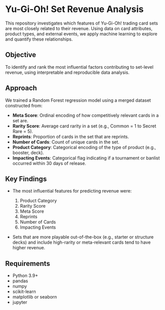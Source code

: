 # Yu-Gi-Oh! Set Revenue Analysis

This repository investigates which features of Yu-Gi-Oh! trading card sets are most closely related to their revenue. Using data on card attributes, product types, and external events, we apply machine learning to explore and quantify these relationships.

## Objective

To identify and rank the most influential factors contributing to set-level revenue, using interpretable and reproducible data analysis.

## Approach

We trained a Random Forest regression model using a merged dataset constructed from:

- **Meta Score**: Ordinal encoding of how competitively relevant cards in a set are.
- **Rarity Score**: Average card rarity in a set (e.g., Common = 1 to Secret Rare = 5).
- **Reprints**: Proportion of cards in the set that are reprints.
- **Number of Cards**: Count of unique cards in the set.
- **Product Category**: Categorical encoding of the type of product (e.g., booster, deck).
- **Impacting Events**: Categorical flag indicating if a tournament or banlist occurred within 30 days of release.

## Key Findings

- The most influential features for predicting revenue were:
  1. Product Category
  2. Rarity Score
  3. Meta Score
  4. Reprints
  5. Number of Cards
  6. Impacting Events

- Sets that are more playable out-of-the-box (e.g., starter or structure decks) and include high-rarity or meta-relevant cards tend to have higher revenue.

## Requirements

- Python 3.9+
- pandas
- numpy
- scikit-learn
- matplotlib or seaborn
- jupyter

